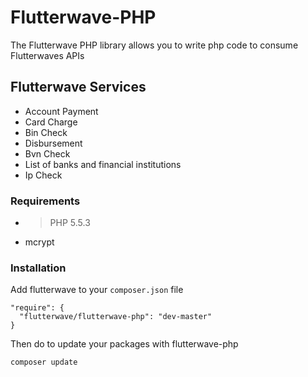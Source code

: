 # Flutterwave-PHP
The Flutterwave PHP library allows you to write php code to consume Flutterwaves APIs

## Flutterwave Services
- Account Payment
- Card Charge
- Bin Check
- Disbursement
- Bvn Check
- List of banks and financial institutions
- Ip Check

### Requirements
- > PHP 5.5.3
- mcrypt

### Installation

Add flutterwave to your `composer.json` file
```
"require": {
  "flutterwave/flutterwave-php": "dev-master"
}
```

Then do to update your packages with flutterwave-php
```
composer update
```
